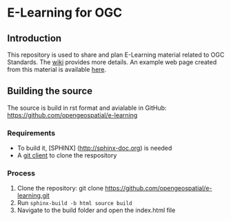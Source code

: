 # E-Learning for OGC

## Introduction
This repository is used to share and plan E-Learning material related to OGC Standards.
The [wiki](https://github.com/opengeospatial/e-learning/wiki/Goal-and-Plan) provides more details.
An example web page created from this material is available [here](http://cite.opengeospatial.org/pub/cite/files/edu/index.html).

## Building the source

The source is build in rst format and avialable in GitHub: https://github.com/opengeospatial/e-learning

### Requirements 
- To build it, [SPHINX] (http://sphinx-doc.org) is needed 
- A [git client](https://git-scm.com) to clone the respository

### Process 

   1. Clone the repository: git clone https://github.com/opengeospatial/e-learning.git
   2. Run ```sphinx-build -b html source build```
   3. Navigate to the build folder and open the index.html file
